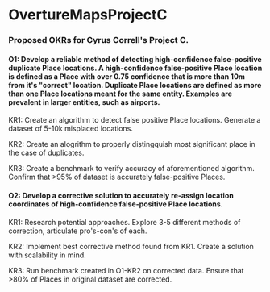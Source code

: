 # OvertureMapsProjectC

### Proposed OKRs for Cyrus Correll's Project C. 

 

#### O1: Develop a reliable method of detecting high-confidence false-positive duplicate Place locations. A high-confidence false-positive Place location is defined as a Place with over 0.75 confidence that is more than 10m from it's "correct" location. Duplicate Place locations are defined as more than one Place locations meant for the same entity. Examples are prevalent in larger entities, such as airports. 

KR1: Create an algorithm to detect false positive Place locations. Generate a dataset of 5-10k misplaced locations.

KR2: Create an alogrithm to properly distingquish most significant place in the case of duplicates.  

KR3: Create a benchmark to verify accuracy of aforementioned algorithm. Confirm that >95% of dataset is accurately false-positive Places. 

 

#### O2: Develop a corrective solution to accurately re-assign location coordinates of high-confidence false-positive Place locations. 

KR1: Research potential approaches. Explore 3-5 different methods of correction, articulate pro's-con's of each. 

KR2: Implement best corrective method found from KR1. Create a solution with scalability in mind. 

KR3: Run benchmark created in O1-KR2 on corrected data. Ensure that >80% of Places in original dataset are corrected. 
